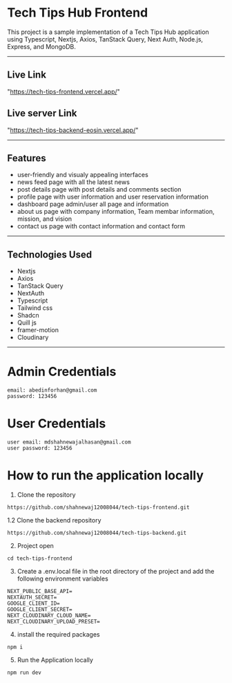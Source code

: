 # Tech Tips Hub Frontend

This project is a sample implementation of a Tech Tips Hub application using Typescript, Nextjs, Axios, TanStack Query, Next Auth,  Node.js, Express, and MongoDB.

---

## Live Link
"https://tech-tips-frontend.vercel.app/"

## Live server Link
"https://tech-tips-backend-eosin.vercel.app/"



---



## Features

- user-friendly and visualy appealing interfaces
- news feed page with all the latest news 
- post details page with post details and comments section
- profile page with user information and user reservation information
- dashboard page admin/user all page and information
- about us page with company information, Team membar information, mission, and vision
- contact us page with contact information and contact form

---

## Technologies Used

- Nextjs
- Axios
- TanStack Query
- NextAuth
- Typescript
- Tailwind css
- Shadcn
- Quill js
- framer-motion
- Cloudinary

---

# Admin Credentials
```
email: abedinforhan@gmail.com
password: 123456

```
# User Credentials
```
user email: mdshahnewajalhasan@gmail.com
user password: 123456
```

# How to run the application locally

1. Clone the repository

```
https://github.com/shahnewaj12008044/tech-tips-frontend.git
```
1.2 Clone the backend repository

```
https://github.com/shahnewaj12008044/tech-tips-backend.git
```

2. Project open

```
cd tech-tips-frontend

```
3. Create a .env.local file in the root directory of the project and add the following environment variables

```
NEXT_PUBLIC_BASE_API=
NEXTAUTH_SECRET=
GOOGLE_CLIENT_ID=
GOOGLE_CLIENT_SECRET=
NEXT_CLOUDINARY_CLOUD_NAME=
NEXT_CLOUDINARY_UPLOAD_PRESET=

```

4. install the required packages

```
npm i
```



5. Run the Application locally

```
npm run dev
```
